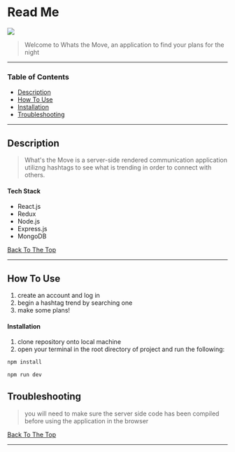 # Read Me

![](README.gif)

> Welcome to Whats the Move, an application to find your plans for the night

---

### Table of Contents

- [Description](#description)
- [How To Use](#how-to-use)
- [Installation](#installation)
- [Troubleshooting](#troubleshooting)

---

## Description

> What's the Move is a server-side rendered communication application utilizng hashtags to see what is trending in order to connect with others.

#### Tech Stack

- React.js
- Redux
- Node.js
- Express.js
- MongoDB

[Back To The Top](#read-me)

---

## How To Use

1. create an account and log in
2. begin a hashtag trend by searching one
3. make some plans!

#### Installation

1. clone repository onto local machine
2. open your terminal in the root directory of project and run the following:

```html
npm install

npm run dev
```


## Troubleshooting

> you will need to make sure the server side code has been compiled before using the application in the browser

[Back To The Top](#read-me)

---
